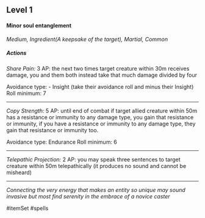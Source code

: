 ## Level 1
#### Minor soul entanglement
*Medium, Ingredient(A keepsake of the target), Martial, Common*

##### Actions

*Share Pain:* 3 AP: the next two times target creature within 30m receives damage, you and them both instead take that much damage divided by four

Avoidance type: - Insight (take their avoidance roll and minus their Insight)
Roll minimum: 7

---

*Copy Strength:* 5 AP: until end of combat if target allied creature within 50m has a resistance or immunity to any damage type, you gain that resistance or immunity, if you have a resistance or immunity to any damage type, they gain that resistance or immunity too.

Avoidance type: Endurance
Roll minimum: 6

---

*Telepathic Projection:* 2 AP: you may speak three sentences to target creature within 50m telepathically (it produces no sound and cannot be misheard)

---
*Connecting the very energy that makes an entity so unique may sound invasive but most find serenity in the embrace of a novice caster*

#itemSet #spells 